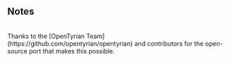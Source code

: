 ## Notes
<br/>
Thanks to the [OpenTyrian Team](https://github.com/opentyrian/opentyrian) and contributors for the open-source port that makes this possible.
<br/>

